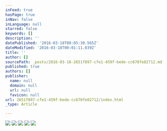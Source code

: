 ```yaml
---
inFeed: true
hasPage: true
inNav: false
inLanguage: null
starred: false
keywords: []
description: ''
datePublished: '2016-03-18T00:05:30.565Z'
dateModified: '2016-03-18T00:01:11.039Z'
title: ''
author: []
sourcePath: _posts/2016-03-18-2651f897-cfe1-459f-bede-cc670fe82712.md
published: true
authors: []
publisher:
  name: null
  domain: null
  url: null
  favicon: null
url: 2651f897-cfe1-459f-bede-cc670fe82712/index.html
_type: Article

---
```

![](https://the-grid-user-content.s3-us-west-2.amazonaws.com/66628820-c745-4336-ad3b-afb9432c600f.jpg)
![](https://the-grid-user-content.s3-us-west-2.amazonaws.com/abfc7460-b6ff-43f5-8bed-e200190eb4aa.jpg)
![](https://the-grid-user-content.s3-us-west-2.amazonaws.com/3134c191-a81d-465a-b9f6-51943d9efc6a.jpg)
![](https://the-grid-user-content.s3-us-west-2.amazonaws.com/9aac61d3-beeb-4427-9239-cd7e0b3b9aba.jpg)
![](https://the-grid-user-content.s3-us-west-2.amazonaws.com/b734279d-cb87-4dbf-804e-f952b0a03482.jpg)
